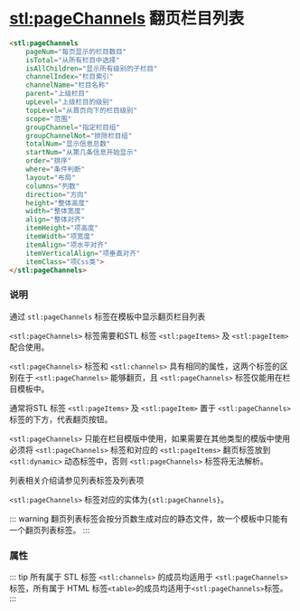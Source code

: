 # <stl:pageChannels> 翻页栏目列表

```html
<stl:pageChannels
    pageNum="每页显示的栏目数目"
    isTotal="从所有栏目中选择"
    isAllChildren="显示所有级别的子栏目"
    channelIndex="栏目索引"
    channelName="栏目名称"
    parent="上级栏目"
    upLevel="上级栏目的级别"
    topLevel="从首页向下的栏目级别"
    scope="范围"
    groupChannel="指定栏目组"
    groupChannelNot="排除栏目组"
    totalNum="显示信息总数"
    startNum="从第几条信息开始显示"
    order="排序"
    where="条件判断"
    layout="布局"
    columns="列数"
    direction="方向"
    height="整体高度"
    width="整体宽度"
    align="整体对齐"
    itemHeight="项高度"
    itemWidth="项宽度"
    itemAlign="项水平对齐"
    itemVerticalAlign="项垂直对齐"
    itemClass="项Css类">
</stl:pageChannels>
```

### 说明

通过 `stl:pageChannels` 标签在模板中显示翻页栏目列表

`<stl:pageChannels>` 标签需要和STL 标签 `<stl:pageItems>` 及 `<stl:pageItem>` 配合使用。

`<stl:pageChannels>` 标签和 `<stl:channels>` 具有相同的属性，这两个标签的区别在于 `<stl:pageChannels>` 能够翻页，且 `<stl:pageChannels>` 标签仅能用在栏目模板中。

通常将STL 标签 `<stl:pageItems>` 及 `<stl:pageItem>` 置于 `<stl:pageChannels>` 标签的下方，代表翻页按钮。

`<stl:pageChannels>` 只能在栏目模版中使用，如果需要在其他类型的模版中使用必须将 `<stl:pageChannels>` 标签和对应的 `<stl:pageItems>` 翻页标签放到`<stl:dynamic>` 动态标签中，否则 `<stl:pageChannels>` 标签将无法解析。

列表相关介绍请参见列表标签及列表项

`<stl:pageChannels>` 标签对应的实体为`{stl:pageChannels}`。

::: warning
翻页列表标签会按分页数生成对应的静态文件，故一个模板中只能有一个翻页列表标签。
:::

### 属性

::: tip
所有属于 STL 标签 `<stl:channels>` 的成员均适用于 `<stl:pageChannels>` 标签，所有属于 HTML 标签`<table>`的成员均适用于`<stl:pageChannels>`标签。
:::
